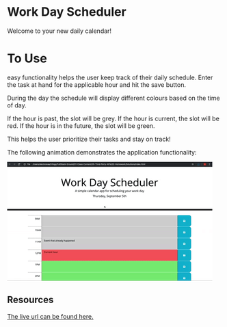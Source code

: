 # Work Day Scheduler

Welcome to your new daily calendar!

# To Use

easy functionality helps the user keep track of their daily schedule. 
Enter the task at hand for the applicable hour and hit the save button. 

During the day the schedule will display different colours based on the time of day. 

If the hour is past, the slot will be grey.
If the hour is current, the slot will be red.
If the hour is in the future, the slot will be green. 

This helps the user prioritize their tasks and stay on track! 



The following animation demonstrates the application functionality:

![A user clicks on slots on the color-coded calendar and edits the events.](./Assets/schedule_demo.gif)

## Resources

[The live url can be found here.](https://romer0-c.github.io/schedule/)



